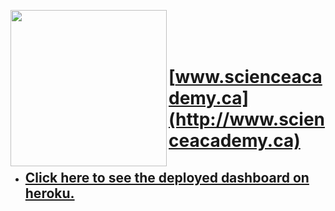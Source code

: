 <a href='http://www.scienceacademy.ca'>
<p align="center">
  <img src="http://scienceacademy.ca/wp-content/uploads/2018/12/Logo_SA.png" width="250" align="left">
</p>
 </a>
<br><br><br>
  
# [www.scienceacademy.ca](http://www.scienceacademy.ca)
 
* ## [Click here to see the deployed dashboard on heroku.](https://covid-19-world-sa.herokuapp.com) 
